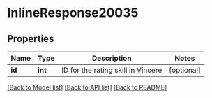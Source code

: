 # InlineResponse20035

## Properties
Name | Type | Description | Notes
------------ | ------------- | ------------- | -------------
**id** | **int** | ID for the rating skill in Vincere | [optional] 

[[Back to Model list]](../../README.md#documentation-for-models) [[Back to API list]](../../README.md#documentation-for-api-endpoints) [[Back to README]](../../README.md)

